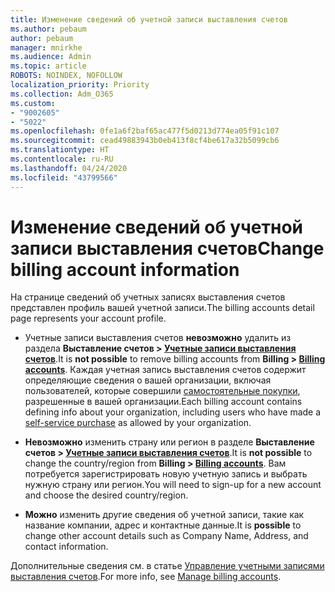 ```yaml
---
title: Изменение сведений об учетной записи выставления счетов
ms.author: pebaum
author: pebaum
manager: mnirkhe
ms.audience: Admin
ms.topic: article
ROBOTS: NOINDEX, NOFOLLOW
localization_priority: Priority
ms.collection: Adm_O365
ms.custom:
- "9002605"
- "5022"
ms.openlocfilehash: 0fe1a6f2baf65ac477f5d0213d774ea05f91c107
ms.sourcegitcommit: cead49883943b0eb413f8cf4be617a32b5099cb6
ms.translationtype: HT
ms.contentlocale: ru-RU
ms.lasthandoff: 04/24/2020
ms.locfileid: "43799566"
---
```

# <a name="change-billing-account-information"></a><span data-ttu-id="a2ea3-102">Изменение сведений об учетной записи выставления счетов</span><span class="sxs-lookup"><span data-stu-id="a2ea3-102">Change billing account information</span></span>

<span data-ttu-id="a2ea3-103">На странице сведений об учетных записях выставления счетов представлен профиль вашей учетной записи.</span><span class="sxs-lookup"><span data-stu-id="a2ea3-103">The billing accounts detail page represents your account profile.</span></span>

- <span data-ttu-id="a2ea3-104">Учетные записи выставления счетов **невозможно** удалить из раздела **Выставление счетов > [Учетные записи выставления счетов](https://go.microsoft.com/fwlink/p/?linkid=2084771)**.</span><span class="sxs-lookup"><span data-stu-id="a2ea3-104">It is **not possible** to remove billing accounts from **Billing > [Billing accounts](https://go.microsoft.com/fwlink/p/?linkid=2084771)**.</span></span> <span data-ttu-id="a2ea3-105">Каждая учетная запись выставления счетов содержит определяющие сведения о вашей организации, включая пользователей, которые совершили [самостоятельные покупки](https://docs.microsoft.com/microsoft-365/commerce/subscriptions/manage-self-service-purchases-admins), разрешенные в вашей организации.</span><span class="sxs-lookup"><span data-stu-id="a2ea3-105">Each billing account contains defining info about your organization, including users who have made a [self-service purchase](https://docs.microsoft.com/microsoft-365/commerce/subscriptions/manage-self-service-purchases-admins) as allowed by your organization.</span></span> 

- <span data-ttu-id="a2ea3-106">**Невозможно** изменить страну или регион в разделе **Выставление счетов > [Учетные записи выставления счетов](https://go.microsoft.com/fwlink/p/?linkid=2084771)**.</span><span class="sxs-lookup"><span data-stu-id="a2ea3-106">It is **not possible** to change the country/region from **Billing > [Billing accounts](https://go.microsoft.com/fwlink/p/?linkid=2084771)**.</span></span> <span data-ttu-id="a2ea3-107">Вам потребуется зарегистрировать новую учетную запись и выбрать нужную страну или регион.</span><span class="sxs-lookup"><span data-stu-id="a2ea3-107">You will need to sign-up for a new account and choose the desired country/region.</span></span> 

- <span data-ttu-id="a2ea3-108">**Можно** изменить другие сведения об учетной записи, такие как название компании, адрес и контактные данные.</span><span class="sxs-lookup"><span data-stu-id="a2ea3-108">It is **possible** to change other account details such as Company Name, Address, and contact information.</span></span> 

<span data-ttu-id="a2ea3-109">Дополнительные сведения см. в статье [Управление учетными записями выставления счетов](https://docs.microsoft.com/microsoft-365/commerce/manage-billing-accounts).</span><span class="sxs-lookup"><span data-stu-id="a2ea3-109">For more info, see [Manage billing accounts](https://docs.microsoft.com/microsoft-365/commerce/manage-billing-accounts).</span></span> 
